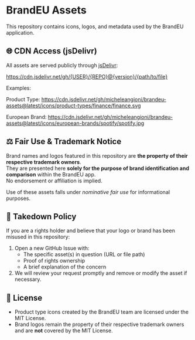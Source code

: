 # BrandEU Assets

This repository contains icons, logos, and metadata used by the BrandEU application.

## 🌐 CDN Access (jsDelivr)

All assets are served publicly through [jsDelivr](https://www.jsdelivr.com/):

https://cdn.jsdelivr.net/gh/{USER}/{REPO}@{version}/{path/to/file}

Examples:

Product Type:
https://cdn.jsdelivr.net/gh/micheleangioni/brandeu-assets@latest/icons/product-types/finance/finance.svg

European Brand:
https://cdn.jsdelivr.net/gh/micheleangioni/brandeu-assets@latest/icons/european-brands/spotify/spotify.jpg

## ⚖️ Fair Use & Trademark Notice

Brand names and logos featured in this repository are **the property of their respective trademark owners**.  
They are presented here **solely for the purpose of brand identification and comparison** within the BrandEU app.  
No endorsement or affiliation is implied.

Use of these assets falls under *nominative fair use* for informational purposes.

## 📩 Takedown Policy

If you are a rights holder and believe that your logo or brand has been misused in this repository:

1. Open a new GitHub Issue with:
   - The specific asset(s) in question (URL or file path)
   - Proof of rights ownership
   - A brief explanation of the concern
2. We will review your request promptly and remove or modify the asset if necessary.

## 📜 License

- Product type icons created by the BrandEU team are licensed under the MIT License.
- Brand logos remain the property of their respective trademark owners and are **not** covered by the MIT License.
